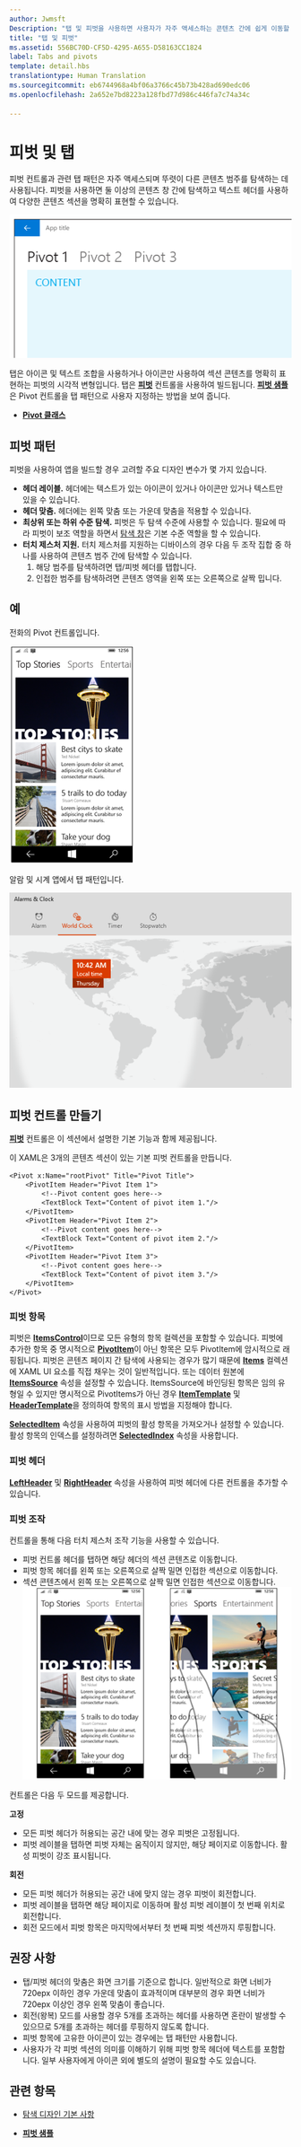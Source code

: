 ```yaml
---
author: Jwmsft
Description: "탭 및 피벗을 사용하면 사용자가 자주 액세스하는 콘텐츠 간에 쉽게 이동할 수 있습니다."
title: "탭 및 피벗"
ms.assetid: 556BC70D-CF5D-4295-A655-D58163CC1824
label: Tabs and pivots
template: detail.hbs
translationtype: Human Translation
ms.sourcegitcommit: eb6744968a4bf06a3766c45b73b428ad690edc06
ms.openlocfilehash: 2a652e7bd8223a128fbd77d986c446fa7c74a34c

---
```

# 피벗 및 탭

<link rel="stylesheet" href="https://az835927.vo.msecnd.net/sites/uwp/Resources/css/custom.css"> 

피벗 컨트롤과 관련 탭 패턴은 자주 액세스되며 뚜렷이 다른 콘텐츠 범주를 탐색하는 데 사용됩니다. 피벗을 사용하면 둘 이상의 콘텐츠 창 간에 탐색하고 텍스트 헤더를 사용하여 다양한 콘텐츠 섹션을 명확히 표현할 수 있습니다.

![탭 예제](images/pivot_Hero_main.png)

탭은 아이콘 및 텍스트 조합을 사용하거나 아이콘만 사용하여 섹션 콘텐츠를 명확히 표현하는 피벗의 시각적 변형입니다. 탭은 [**피벗**](https://msdn.microsoft.com/library/windows/apps/xaml/windows.ui.xaml.controls.pivot.aspx) 컨트롤을 사용하여 빌드됩니다. [**피벗 샘플**](http://go.microsoft.com/fwlink/p/?LinkId=619903)은 Pivot 컨트롤을 탭 패턴으로 사용자 지정하는 방법을 보여 줍니다.



-   [**Pivot 클래스**](https://msdn.microsoft.com/library/windows/apps/dn608241)

## 피벗 패턴

피벗을 사용하여 앱을 빌드할 경우 고려할 주요 디자인 변수가 몇 가지 있습니다.

- **헤더 레이블.**  헤더에는 텍스트가 있는 아이콘이 있거나 아이콘만 있거나 텍스트만 있을 수 있습니다.
- **헤더 맞춤.**  헤더에는 왼쪽 맞춤 또는 가운데 맞춤을 적용할 수 있습니다.
- **최상위 또는 하위 수준 탐색.**  피벗은 두 탐색 수준에 사용할 수 있습니다. 필요에 따라 피벗이 보조 역할을 하면서 [탐색 창](nav-pane.md)은 기본 수준 역할을 할 수 있습니다.
- **터치 제스처 지원.**  터치 제스처를 지원하는 디바이스의 경우 다음 두 조작 집합 중 하나를 사용하여 콘텐츠 범주 간에 탐색할 수 있습니다.
    1. 해당 범주를 탐색하려면 탭/피벗 헤더를 탭합니다.
    2. 인접한 범주를 탐색하려면 콘텐츠 영역을 왼쪽 또는 오른쪽으로 살짝 밉니다.

## 예

전화의 Pivot 컨트롤입니다.

![피벗의 예](images/pivot_example.png)

알람 및 시계 앱에서 탭 패턴입니다.

![알람 및 시계에서 탭 패턴의 예](images/tabs_alarms-and-clock.png)

## 피벗 컨트롤 만들기

[**피벗**](https://msdn.microsoft.com/library/windows/apps/xaml/windows.ui.xaml.controls.pivot.aspx) 컨트롤은 이 섹션에서 설명한 기본 기능과 함께 제공됩니다.

이 XAML은 3개의 콘텐츠 섹션이 있는 기본 피벗 컨트롤을 만듭니다.

```xaml
<Pivot x:Name="rootPivot" Title="Pivot Title">
    <PivotItem Header="Pivot Item 1">
        <!--Pivot content goes here-->
        <TextBlock Text="Content of pivot item 1."/>
    </PivotItem>
    <PivotItem Header="Pivot Item 2">
        <!--Pivot content goes here-->
        <TextBlock Text="Content of pivot item 2."/>
    </PivotItem>
    <PivotItem Header="Pivot Item 3">
        <!--Pivot content goes here-->
        <TextBlock Text="Content of pivot item 3."/>
    </PivotItem>
</Pivot>
```

### 피벗 항목

피벗은 [**ItemsControl**](https://msdn.microsoft.com/library/windows/apps/xaml/windows.ui.xaml.controls.itemscontrol.aspx)이므로 모든 유형의 항목 컬렉션을 포함할 수 있습니다. 피벗에 추가한 항목 중 명시적으로 [**PivotItem**](https://msdn.microsoft.com/library/windows/apps/xaml/windows.ui.xaml.controls.pivotitem.aspx)이 아닌 항목은 모두 PivotItem에 암시적으로 래핑됩니다. 피벗은 콘텐츠 페이지 간 탐색에 사용되는 경우가 많기 때문에 [**Items**](https://msdn.microsoft.com/library/windows/apps/xaml/windows.ui.xaml.controls.itemscontrol.items.aspx) 컬렉션에 XAML UI 요소를 직접 채우는 것이 일반적입니다. 또는 데이터 원본에 [**ItemsSource**](https://msdn.microsoft.com/library/windows/apps/xaml/windows.ui.xaml.controls.itemscontrol.itemssource.aspx) 속성을 설정할 수 있습니다. ItemsSource에 바인딩된 항목은 임의 유형일 수 있지만 명시적으로 PivotItems가 아닌 경우 [**ItemTemplate**](https://msdn.microsoft.com/library/windows/apps/xaml/windows.ui.xaml.controls.itemscontrol.itemtemplate.aspx) 및 [**HeaderTemplate**](https://msdn.microsoft.com/library/windows/apps/xaml/windows.ui.xaml.controls.pivot.headertemplate.aspx)을 정의하여 항목의 표시 방법을 지정해야 합니다.

[**SelectedItem**](https://msdn.microsoft.com/library/windows/apps/xaml/windows.ui.xaml.controls.pivot.selecteditem.aspx) 속성을 사용하여 피벗의 활성 항목을 가져오거나 설정할 수 있습니다. 활성 항목의 인덱스를 설정하려면 [**SelectedIndex**](https://msdn.microsoft.com/library/windows/apps/xaml/windows.ui.xaml.controls.pivot.selectedindex.aspx) 속성을 사용합니다.

### 피벗 헤더

[**LeftHeader**](https://msdn.microsoft.com/library/windows/apps/xaml/windows.ui.xaml.controls.pivot.leftheader.aspx) 및 [**RightHeader**](https://msdn.microsoft.com/library/windows/apps/xaml/windows.ui.xaml.controls.pivot.rightheader.aspx) 속성을 사용하여 피벗 헤더에 다른 컨트롤을 추가할 수 있습니다.

### 피벗 조작

컨트롤을 통해 다음 터치 제스처 조작 기능을 사용할 수 있습니다.

-   피벗 컨트롤 헤더를 탭하면 해당 헤더의 섹션 콘텐츠로 이동합니다.
-   피벗 항목 헤더를 왼쪽 또는 오른쪽으로 살짝 밀면 인접한 섹션으로 이동합니다.
-   섹션 콘텐츠에서 왼쪽 또는 오른쪽으로 살짝 밀면 인접한 섹션으로 이동합니다.
![섹션 콘텐츠에서 왼쪽으로 살짝 밀기 예](images/pivot_w_hand.png)

컨트롤은 다음 두 모드를 제공합니다.

**고정**

-   모든 피벗 헤더가 허용되는 공간 내에 맞는 경우 피벗은 고정됩니다.
-   피벗 레이블을 탭하면 피벗 자체는 움직이지 않지만, 해당 페이지로 이동합니다. 활성 피벗이 강조 표시됩니다.


**회전**

-   모든 피벗 헤더가 허용되는 공간 내에 맞지 않는 경우 피벗이 회전합니다.
-   피벗 레이블을 탭하면 해당 페이지로 이동하며 활성 피벗 레이블이 첫 번째 위치로 회전합니다.
-   회전 모드에서 피벗 항목은 마지막에서부터 첫 번째 피벗 섹션까지 루핑합니다.


## 권장 사항

-   탭/피벗 헤더의 맞춤은 화면 크기를 기준으로 합니다. 일반적으로 화면 너비가 720epx 이하인 경우 가운데 맞춤이 효과적이며 대부분의 경우 화면 너비가 720epx 이상인 경우 왼쪽 맞춤이 좋습니다.
-   회전(왕복) 모드를 사용할 경우 5개를 초과하는 헤더를 사용하면 혼란이 발생할 수 있으므로 5개를 초과하는 헤더를 루핑하지 않도록 합니다.
-   피벗 항목에 고유한 아이콘이 있는 경우에는 탭 패턴만 사용합니다.
-   사용자가 각 피벗 섹션의 의미를 이해하기 위해 피벗 항목 헤더에 텍스트를 포함합니다. 일부 사용자에게 아이콘 외에 별도의 설명이 필요할 수도 있습니다.



## 관련 항목

- [탐색 디자인 기본 사항](../layout/navigation-basics.md)

- [**피벗 샘플**](http://go.microsoft.com/fwlink/p/?LinkId=619903)



<!--HONumber=Aug16_HO3-->


